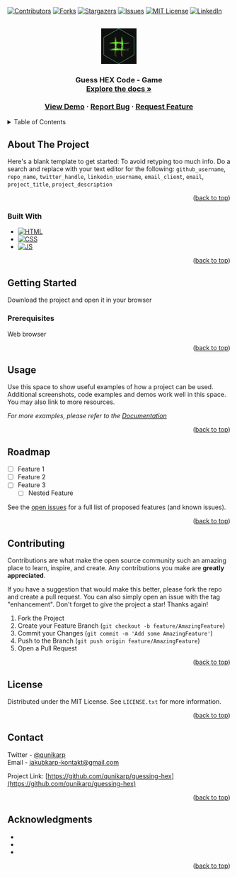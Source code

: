 <div id="top"></div>

<!-- PROJECT SHIELDS -->
[![Contributors][contributors-shield]][contributors-url]
[![Forks][forks-shield]][forks-url]
[![Stargazers][stars-shield]][stars-url]
[![Issues][issues-shield]][issues-url]
[![MIT License][license-shield]][license-url]
[![LinkedIn][linkedin-shield]][linkedin-url]



<!-- PROJECT LOGO -->
<br />
<div align="center">
  <a href="https://github.com/qunikarp/guessing-hex">
    <img src="./assets/project-logo.png" alt="Logo" width="80" height="80">
  </a>

<h3 align="center"Guess HEX Code - Game</h3>

  <p align="center">
    Guess HEX Code - Game
    <br />
    <a href="https://github.com/github_username/repo_name"><strong>Explore the docs »</strong></a>
    <br />
    <br />
    <a href="https://github.com/qunikarp/guessing-hex">View Demo</a> <!-- To update -->
    ·
    <a href="https://github.com/qunikarp/guessing-hex/issues">Report Bug</a>
    ·
    <a href="https://github.com/qunikarp/guessing-hex/issues">Request Feature</a>
  </p>
</div>



<!-- TABLE OF CONTENTS -->
<details>
  <summary>Table of Contents</summary>
  <ol>
    <li>
      <a href="#about-the-project">About The Project</a>
      <ul>
        <li><a href="#built-with">Built With</a></li>
      </ul>
    </li>
    <li>
      <a href="#getting-started">Getting Started</a>
      <ul>
        <li><a href="#prerequisites">Prerequisites</a></li>
      </ul>
    </li>
    <li><a href="#usage">Usage</a></li>
    <li><a href="#roadmap">Roadmap</a></li>
    <li><a href="#contributing">Contributing</a></li>
    <li><a href="#license">License</a></li>
    <li><a href="#contact">Contact</a></li>
    <li><a href="#acknowledgments">Acknowledgments</a></li>
  </ol>
</details>



<!-- ABOUT THE PROJECT -->
## About The Project

<!-- [![Product Name Screen Shot][product-screenshot]](https://example.com) TO UPDATE -->

Here's a blank template to get started: To avoid retyping too much info. Do a search and replace with your text editor for the following: `github_username`, `repo_name`, `twitter_handle`, `linkedin_username`, `email_client`, `email`, `project_title`, `project_description`

<p align="right">(<a href="#top">back to top</a>)</p>



### Built With
* [![HTML][HTML5]][HTML5-url]
* [![CSS][CSS3]][CSS3-url]
* [![JS][JavaScript]][JavaScript-url]


<p align="right">(<a href="#top">back to top</a>)</p>



<!-- GETTING STARTED -->
## Getting Started

Download the project and open it in your browser

### Prerequisites

Web browser


<p align="right">(<a href="#top">back to top</a>)</p>



<!-- USAGE EXAMPLES -->
## Usage

Use this space to show useful examples of how a project can be used. Additional screenshots, code examples and demos work well in this space. You may also link to more resources.

_For more examples, please refer to the [Documentation](https://example.com)_

<p align="right">(<a href="#top">back to top</a>)</p>



<!-- ROADMAP -->
## Roadmap

- [ ] Feature 1
- [ ] Feature 2
- [ ] Feature 3
    - [ ] Nested Feature

See the [open issues](https://github.com/qunikarp/guessing-hex/issues) for a full list of proposed features (and known issues).

<p align="right">(<a href="#top">back to top</a>)</p>



<!-- CONTRIBUTING -->
## Contributing

Contributions are what make the open source community such an amazing place to learn, inspire, and create. Any contributions you make are **greatly appreciated**.

If you have a suggestion that would make this better, please fork the repo and create a pull request. You can also simply open an issue with the tag "enhancement".
Don't forget to give the project a star! Thanks again!

1. Fork the Project
2. Create your Feature Branch (`git checkout -b feature/AmazingFeature`)
3. Commit your Changes (`git commit -m 'Add some AmazingFeature'`)
4. Push to the Branch (`git push origin feature/AmazingFeature`)
5. Open a Pull Request

<p align="right">(<a href="#top">back to top</a>)</p>



<!-- LICENSE -->
## License

Distributed under the MIT License. See `LICENSE.txt` for more information.

<p align="right">(<a href="#top">back to top</a>)</p>



<!-- CONTACT -->
## Contact

Twitter - [@qunikarp](https://twitter.com/qunikarp)<br>
Email - jakubkarp-kontakt@gmail.com

Project Link: [https://github.com/qunikarp/guessing-hex](https://github.com/qunikarp/guessing-hex)

<p align="right">(<a href="#top">back to top</a>)</p>



<!-- ACKNOWLEDGMENTS -->
## Acknowledgments

* []()
* []()
* []()

<p align="right">(<a href="#top">back to top</a>)</p>



<!-- MARKDOWN LINKS & IMAGES -->
<!-- https://www.markdownguide.org/basic-syntax/#reference-style-links -->
[contributors-shield]: https://img.shields.io/github/contributors/qunikarp/guessing-hex.svg?style=for-the-badge
[contributors-url]: https://github.com/qunikarp/guessing-hex/graphs/contributors
[forks-shield]: https://img.shields.io/github/forks/qunikarp/guessing-hex.svg?style=for-the-badge
[forks-url]: https://github.com/qunikarp/guessing-hex/network/members
[stars-shield]: https://img.shields.io/github/stars/qunikarp/guessing-hex.svg?style=for-the-badge
[stars-url]: https://github.com/qunikarp/guessing-hex/stargazers
[issues-shield]: https://img.shields.io/github/issues/qunikarp/guessing-hex.svg?style=for-the-badge
[issues-url]: https://github.com/qunikarp/guessing-hex/issues
[license-shield]: https://img.shields.io/github/license/qunikarp/guessing-hex.svg?style=for-the-badge
[license-url]: https://github.com/qunikarp/guessing-hex/blob/master/LICENSE.txt
[linkedin-shield]: https://img.shields.io/badge/-LinkedIn-black.svg?style=for-the-badge&logo=linkedin&colorB=555
[linkedin-url]: https://linkedin.com/in/jakub-karp
[product-screenshot]: images/screenshot.png
[Next.js]: https://img.shields.io/badge/next.js-000000?style=for-the-badge&logo=nextdotjs&logoColor=white
[Next-url]: https://nextjs.org/
[React.js]: https://img.shields.io/badge/React-20232A?style=for-the-badge&logo=react&logoColor=61DAFB
[React-url]: https://reactjs.org/
[Vue.js]: https://img.shields.io/badge/Vue.js-35495E?style=for-the-badge&logo=vuedotjs&logoColor=4FC08D
[Vue-url]: https://vuejs.org/
[Angular.io]: https://img.shields.io/badge/Angular-DD0031?style=for-the-badge&logo=angular&logoColor=white
[Angular-url]: https://angular.io/
[Svelte.dev]: https://img.shields.io/badge/Svelte-4A4A55?style=for-the-badge&logo=svelte&logoColor=FF3E00
[Svelte-url]: https://svelte.dev/
[Laravel.com]: https://img.shields.io/badge/Laravel-FF2D20?style=for-the-badge&logo=laravel&logoColor=white
[Laravel-url]: https://laravel.com
[Bootstrap.com]: https://img.shields.io/badge/Bootstrap-563D7C?style=for-the-badge&logo=bootstrap&logoColor=white
[Bootstrap-url]: https://getbootstrap.com
[JQuery.com]: https://img.shields.io/badge/jQuery-0769AD?style=for-the-badge&logo=jquery&logoColor=white
[JQuery-url]: https://jquery.com 
[HTML5]: https://img.shields.io/badge/html5-323330?style=for-the-badge&logo=html5&logoColor=F06529
[HTML5-url]: https://developer.mozilla.org/en-US/docs/Web/HTML
[CSS3]: https://img.shields.io/badge/css3-323330?style=for-the-badge&logo=css3&logoColor=2965f1
[CSS3-url]: https://developer.mozilla.org/en-US/docs/Web/CSS
[JavaScript]: https://img.shields.io/badge/JavaScript-323330?style=for-the-badge&logo=javascript&logoColor=F0DB4F
[JavaScript-url]: https://developer.mozilla.org/en-US/docs/Web/javascript
